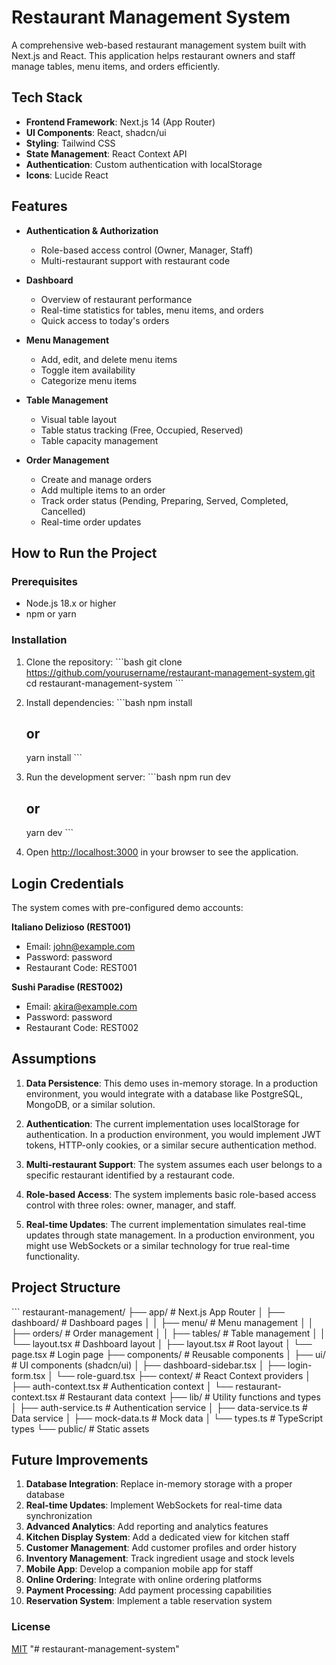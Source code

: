 # Restaurant Management System

A comprehensive web-based restaurant management system built with Next.js and React. This application helps restaurant owners and staff manage tables, menu items, and orders efficiently.


## Tech Stack

- **Frontend Framework**: Next.js 14 (App Router)
- **UI Components**: React, shadcn/ui
- **Styling**: Tailwind CSS
- **State Management**: React Context API
- **Authentication**: Custom authentication with localStorage
- **Icons**: Lucide React

## Features

- **Authentication & Authorization**
  - Role-based access control (Owner, Manager, Staff)
  - Multi-restaurant support with restaurant code

- **Dashboard**
  - Overview of restaurant performance
  - Real-time statistics for tables, menu items, and orders
  - Quick access to today's orders

- **Menu Management**
  - Add, edit, and delete menu items
  - Toggle item availability
  - Categorize menu items

- **Table Management**
  - Visual table layout
  - Table status tracking (Free, Occupied, Reserved)
  - Table capacity management

- **Order Management**
  - Create and manage orders
  - Add multiple items to an order
  - Track order status (Pending, Preparing, Served, Completed, Cancelled)
  - Real-time order updates

## How to Run the Project

### Prerequisites

- Node.js 18.x or higher
- npm or yarn

### Installation

1. Clone the repository:
   \`\`\`bash
   git clone https://github.com/yourusername/restaurant-management-system.git
   cd restaurant-management-system
   \`\`\`

2. Install dependencies:
   \`\`\`bash
   npm install
   ## or
   yarn install
   \`\`\`

3. Run the development server:
   \`\`\`bash
   npm run dev

   ## or
   
   yarn dev
   \`\`\`

4. Open [http://localhost:3000](http://localhost:3000) in your browser to see the application.

## Login Credentials

The system comes with pre-configured demo accounts:

**Italiano Delizioso (REST001)**
- Email: john@example.com
- Password: password
- Restaurant Code: REST001

**Sushi Paradise (REST002)**
- Email: akira@example.com
- Password: password
- Restaurant Code: REST002

## Assumptions

1. **Data Persistence**: This demo uses in-memory storage. In a production environment, you would integrate with a database like PostgreSQL, MongoDB, or a similar solution.

2. **Authentication**: The current implementation uses localStorage for authentication. In a production environment, you would implement JWT tokens, HTTP-only cookies, or a similar secure authentication method.

3. **Multi-restaurant Support**: The system assumes each user belongs to a specific restaurant identified by a restaurant code.

4. **Role-based Access**: The system implements basic role-based access control with three roles: owner, manager, and staff.

5. **Real-time Updates**: The current implementation simulates real-time updates through state management. In a production environment, you might use WebSockets or a similar technology for true real-time functionality.

## Project Structure

\`\`\`
restaurant-management/
├── app/                    # Next.js App Router
│   ├── dashboard/          # Dashboard pages
│   │   ├── menu/           # Menu management
│   │   ├── orders/         # Order management
│   │   ├── tables/         # Table management
│   │   └── layout.tsx      # Dashboard layout
│   ├── layout.tsx          # Root layout
│   └── page.tsx            # Login page
├── components/             # Reusable components
│   ├── ui/                 # UI components (shadcn/ui)
│   ├── dashboard-sidebar.tsx
│   ├── login-form.tsx
│   └── role-guard.tsx
├── context/                # React Context providers
│   ├── auth-context.tsx    # Authentication context
│   └── restaurant-context.tsx # Restaurant data context
├── lib/                    # Utility functions and types
│   ├── auth-service.ts     # Authentication service
│   ├── data-service.ts     # Data service
│   ├── mock-data.ts        # Mock data
│   └── types.ts            # TypeScript types
└── public/                 # Static assets


## Future Improvements

1. **Database Integration**: Replace in-memory storage with a proper database
2. **Real-time Updates**: Implement WebSockets for real-time data synchronization
3. **Advanced Analytics**: Add reporting and analytics features
4. **Kitchen Display System**: Add a dedicated view for kitchen staff
5. **Customer Management**: Add customer profiles and order history
6. **Inventory Management**: Track ingredient usage and stock levels
7. **Mobile App**: Develop a companion mobile app for staff
8. **Online Ordering**: Integrate with online ordering platforms
9. **Payment Processing**: Add payment processing capabilities
10. **Reservation System**: Implement a table reservation system

### License

[MIT](LICENSE)
"# restaurant-management-system" 
